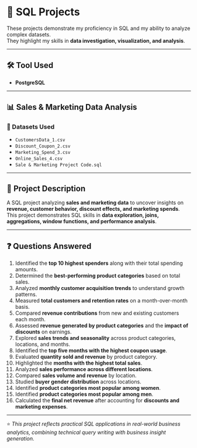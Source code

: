# 🧩 SQL Projects

These projects demonstrate my proficiency in SQL and my ability to analyze complex datasets.  
They highlight my skills in **data investigation, visualization, and analysis**.

---

## 🛠️ Tool Used
- **PostgreSQL**

---

## 📊 Sales & Marketing Data Analysis

### 📁 Datasets Used
- `CustomersData_1.csv`  
- `Discount_Coupon_2.csv`  
- `Marketing_Spend_3.csv`  
- `Online_Sales_4.csv`  
- `Sale & Marketing Project Code.sql`

---

## 🧾 Project Description
A SQL project analyzing **sales and marketing data** to uncover insights on **revenue, customer behavior, discount effects, and marketing spends**.  
This project demonstrates SQL skills in **data exploration, joins, aggregations, window functions, and performance analysis**.

---

## ❓ Questions Answered

1. Identified the **top 10 highest spenders** along with their total spending amounts.  
2. Determined the **best-performing product categories** based on total sales.  
3. Analyzed **monthly customer acquisition trends** to understand growth patterns.  
4. Measured **total customers and retention rates** on a month-over-month basis.  
5. Compared **revenue contributions** from new and existing customers each month.  
6. Assessed **revenue generated by product categories** and the **impact of discounts** on earnings.  
7. Explored **sales trends and seasonality** across product categories, locations, and months.  
8. Identified the **top five months with the highest coupon usage**.  
9. Evaluated **quantity sold and revenue** by product category.  
10. Highlighted the **months with the highest total sales**.  
11. Analyzed **sales performance across different locations**.  
12. Compared **sales volume and revenue** by location.  
13. Studied **buyer gender distribution** across locations.  
14. Identified **product categories most popular among women**.  
15. Identified **product categories most popular among men**.  
16. Calculated the **final net revenue** after accounting for **discounts and marketing expenses**.

---

⭐ *This project reflects practical SQL applications in real-world business analytics, combining technical query writing with business insight generation.*
